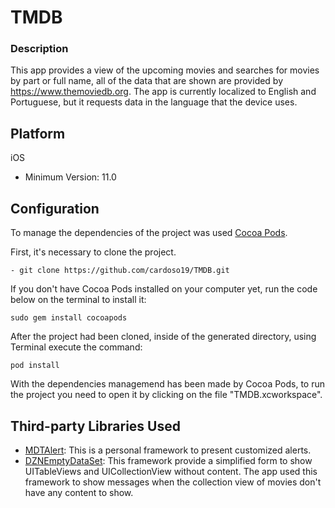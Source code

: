 # TMDB

### Description
This app provides a view of the upcoming movies and searches for movies by part or full name, all of the data that are shown are provided by https://www.themoviedb.org. The app is currently localized to English and Portuguese, but it requests data in the language that the device uses.

## Platform
iOS
- Minimum Version: 11.0

## Configuration
To manage the dependencies of the project was used [Cocoa Pods](https://cocoapods.org/).

First, it's necessary to clone the project.

`- git clone https://github.com/cardoso19/TMDB.git`

If you don't have Cocoa Pods installed on your computer yet, run the code below on the terminal to install it:

`sudo gem install cocoapods`

After the project had been cloned, inside of the generated directory, using Terminal execute the command:

`pod install`

With the dependencies managemend has been made by Cocoa Pods, to run the project you need to open it by clicking on the file "TMDB.xcworkspace".

## Third-party Libraries Used
- [MDTAlert](https://github.com/cardoso19/MDTAlert): This is a personal framework to present customized alerts.
- [DZNEmptyDataSet](https://github.com/dzenbot/DZNEmptyDataSet): This framework provide a simplified form to show UITableViews and UICollectionView without content. The app used this framework to show messages when the collection view of movies don't have any content to show.
